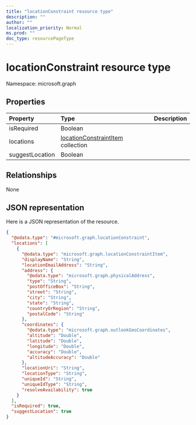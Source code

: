 ```yaml
---
title: "locationConstraint resource type"
description: ""
author: ""
localization_priority: Normal
ms.prod: ""
doc_type: resourcePageType
---
```


# locationConstraint resource type


Namespace: microsoft.graph



## Properties
|Property|Type|Description|
|:---|:---|:---|
|isRequired|Boolean||
|locations|[locationConstraintItem](../resources/locationconstraintitem.md) collection||
|suggestLocation|Boolean||

## Relationships
None

## JSON representation
Here is a JSON representation of the resource.
<!-- {
  "blockType": "resource",
  "@odata.type": "microsoft.graph.locationConstraint"
}
-->
``` json
{
  "@odata.type": "#microsoft.graph.locationConstraint",
  "locations": [
    {
      "@odata.type": "microsoft.graph.locationConstraintItem",
      "displayName": "String",
      "locationEmailAddress": "String",
      "address": {
        "@odata.type": "microsoft.graph.physicalAddress",
        "type": "String",
        "postOfficeBox": "String",
        "street": "String",
        "city": "String",
        "state": "String",
        "countryOrRegion": "String",
        "postalCode": "String"
      },
      "coordinates": {
        "@odata.type": "microsoft.graph.outlookGeoCoordinates",
        "altitude": "Double",
        "latitude": "Double",
        "longitude": "Double",
        "accuracy": "Double",
        "altitudeAccuracy": "Double"
      },
      "locationUri": "String",
      "locationType": "String",
      "uniqueId": "String",
      "uniqueIdType": "String",
      "resolveAvailability": true
    }
  ],
  "isRequired": true,
  "suggestLocation": true
}
```

